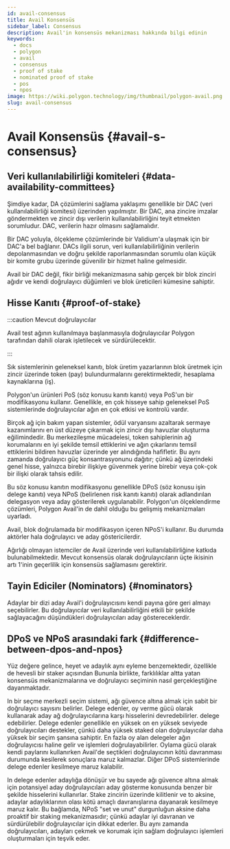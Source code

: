 ```yaml
---
id: avail-consensus
title: Avail Konsensüs
sidebar_label: Consensus
description: Avail'in konsensüs mekanizması hakkında bilgi edinin
keywords:
  - docs
  - polygon
  - avail
  - consensus
  - proof of stake
  - nominated proof of stake
  - pos
  - npos
image: https://wiki.polygon.technology/img/thumbnail/polygon-avail.png
slug: avail-consensus
---
```


# Avail Konsensüs {#avail-s-consensus}

## Veri kullanılabilirliği komiteleri {#data-availability-committees}

Şimdiye kadar, DA çözümlerini sağlama yaklaşımı genellikle bir DAC (veri kullanılabilirliği komitesi) üzerinden yapılmıştır. Bir DAC, ana zincire imzalar göndermekten ve zincir dışı verilerin kullanılabilirliğini teyit etmekten sorumludur. DAC, verilerin hazır olmasını sağlamalıdır.

Bir DAC yoluyla, ölçekleme çözümlerinde bir Validium'a ulaşmak için bir DAC'a bel bağlanır. DACs ilgili sorun, veri kullanılabilirliğinin verilerin depolanmasından ve doğru şekilde raporlanmasından sorumlu olan küçük bir komite grubu üzerinde güvenilir bir hizmet haline gelmesidir.

Avail bir DAC değil, fikir birliği mekanizmasına sahip gerçek bir blok zinciri ağıdır ve kendi doğrulayıcı düğümleri ve blok üreticileri kümesine sahiptir.

## Hisse Kanıtı {#proof-of-stake}

:::caution Mevcut doğrulayıcılar

Avail test ağının kullanılmaya başlanmasıyla
doğrulayıcılar Polygon tarafından dahili olarak işletilecek ve sürdürülecektir.

:::

Sık sistemlerinin geleneksel kanıtı, blok üretim yazarlarının blok üretmek için zincir üzerinde token (pay) bulundurmalarını gerektirmektedir, hesaplama kaynaklarına (iş).

Polygon'un ürünleri PoS (söz konusu kanıtı kanıtı) veya PoS'un bir modifikasyonu kullanır. Genellikle, en çok hisseye sahip geleneksel PoS sistemlerinde doğrulayıcılar ağın en çok etkisi ve kontrolü vardır.

Birçok ağ için bakım yapan sistemler, ödül varyansını azaltarak sermaye kazanımlarını en üst düzeye çıkarmak için zincir dışı havuzlar oluşturma eğilimindedir. Bu merkezileşme mücadelesi, token sahiplerinin ağ korumalarını en iyi şekilde temsil ettiklerini ve ağın çıkarlarını temsil ettiklerini bildiren havuzlar üzerinde yer alındığında hafifletir. Bu aynı zamanda doğrulayıcı güç konsantrasyonunu dağıtır; çünkü ağ üzerindeki genel hisse, yalnızca birebir ilişkiye güvenmek yerine birebir veya çok-çok bir ilişki olarak tahsis edilir.

Bu söz konusu kanıtın modifikasyonu genellikle DPoS (söz konusu işin delege kanıtı) veya NPoS (belirlenen risk kanıtı kanıtı) olarak adlandırılan delegasyon veya aday gösterilerek uygulanabilir. Polygon'un ölçeklendirme çözümleri, Polygon Avail'in de dahil olduğu bu gelişmiş mekanizmaları uyarladı.

Avail, blok doğrulamada bir modifikasyon içeren NPoS'i kullanır. Bu durumda aktörler hala doğrulayıcı ve aday göstericilerdir.

Ağırlığı olmayan istemciler de Avail üzerinde veri kullanılabilirliğine katkıda bulunabilmektedir. Mevcut konsensüs olarak doğrulayıcıların üçte ikisinin artı 1'inin geçerlilik için konsensüs sağlamasını gerektirir.

## Tayin Ediciler (Nominators) {#nominators}

Adaylar bir dizi aday Avail'i doğrulayıcısını kendi payına göre geri almayı seçebilirler. Bu doğrulayıcılar veri kullanılabilirliğini etkili bir şekilde sağlayacağını düşündükleri doğrulayıcıları aday göstereceklerdir.

## DPoS ve NPoS arasındaki fark {#difference-between-dpos-and-npos}

Yüz değere gelince, heyet ve adaylık aynı eyleme benzemektedir, özellikle de hevesli bir staker açısından Bununla birlikte, farklılıklar altta yatan konsensüs mekanizmalarına ve doğrulayıcı seçiminin nasıl gerçekleştiğine dayanmaktadır.

In bir seçme merkezli seçim sistemi, ağı güvence altına almak için sabit bir doğrulayıcı sayısını belirler. Delege edenler, oy verme gücü olarak kullanarak aday ağ doğrulayıcılarına karşı hisselerini devredebilirler. delege edebilirler. Delege edenler genellikle en yüksek on en yüksek seviyede doğrulayıcıları destekler, çünkü daha yüksek staked olan doğrulayıcılar daha yüksek bir seçim şansına sahiptir. En fazla oy alan delegeler ağın doğrulayıcısı haline gelir ve işlemleri doğrulayabilirler. Oylama gücü olarak kendi paylarını kullanırken Avail'de seçtikleri doğrulayıcının kötü davranması durumunda kesilerek sonuçlara maruz kalmazlar. Diğer DPoS sistemlerinde delege edenler kesilmeye maruz kalabilir.

In delege edenler adaylığa dönüşür ve bu sayede ağı güvence altına almak için potansiyel aday doğrulayıcıları aday gösterme konusunda benzer bir şekilde hisselerini kullanırlar. Stake zincirin üzerinde kilitlenir ve to aksine, adaylar adaylıklarının olası kötü amaçlı davranışlarına dayanarak kesilmeye maruz kalır. Bu bağlamda, NPoS "set ve unut" durgunluğun aksine daha proaktif bir staking mekanizmasıdır; çünkü adaylar iyi davranan ve sürdürülebilir doğrulayıcılar için dikkat ederler. Bu aynı zamanda doğrulayıcıları, adayları çekmek ve korumak için sağlam doğrulayıcı işlemleri oluşturmaları için teşvik eder.
